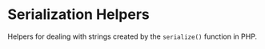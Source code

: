 Serialization Helpers
=====================

Helpers for dealing with strings created by the `serialize()` function in PHP.
